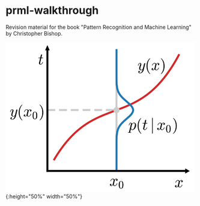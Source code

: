 # prml-walkthrough
Revision material for the book "Pattern Recognition and Machine Learning"
by Christopher Bishop.

![Demo](./demo.png){:height="50%" width="50%"}